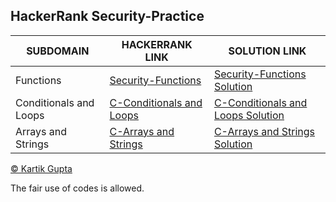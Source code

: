 ## HackerRank Security-Practice 

| SUBDOMAIN | HACKERRANK LINK | SOLUTION LINK |
| --- | --- | --- |
| Functions | [Security-Functions](https://www.hackerrank.com/domains/security?filters%5Bsubdomains%5D%5B%5D=functions) | [Security-Functions Solution](https://github.com/kg-0805/HackerRank-Solutions/tree/main/Security/Functions) |
| Conditionals and Loops | [C-Conditionals and Loops](https://www.hackerrank.com/domains/c?filters%5Bsubdomains%5D%5B%5D=c-conditionals-and-loops&badge_type=c) | [C-Conditionals and Loops Solution](https://github.com/kg-0805/HackerRank-Solutions/tree/main/C%20PRACTICE/Conditionals%20and%20Loops) |
| Arrays and Strings | [C-Arrays and Strings](https://www.hackerrank.com/domains/c?badge_type=c&filters%5Bsubdomains%5D%5B%5D=c-arrays-and-strings) | [C-Arrays and Strings Solution](https://github.com/kg-0805/HackerRank-Solutions/tree/main/C%20PRACTICE/Arrays%20and%20Strings) |


[© Kartik Gupta](https://kartikgupta.tech/)

The fair use of codes is allowed.

